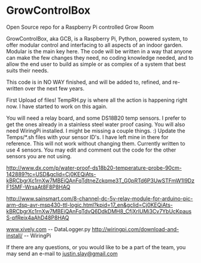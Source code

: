 GrowControlBox
==============

Open Source repo for a Raspberry Pi controlled Grow Room



GrowControlBox, aka GCB, is a Raspberry Pi, Python, powered system, to offer modular control and interfacing to all aspects of an indoor garden. Modular is the main key here. The code will be written in a way that anyone can make the few changes they need, no coding knowledge needed, and to allow the end user to build as simple or as complex of a system that best suits their needs.

This code is in NO WAY finished, and will be added to, refined, and re-written over the next few years.

First Upload of files!
TempRH.py is where all the action is happening right now. I have started to work on this again.

You will need a relay board, and some DS18B20 temp sensors. I prefer to get the ones already in a stainless steel water proof casing. You will also need WiringPi installed. I might be missing a couple things. :) Update the Temps/*.sh files with your sensor ID's.
I have left mine in there for reference. This will not work without changing them. Currently written to use 4 sensors. You may edit and comment out the code for the other sensors you are not using. 

http://www.dx.com/p/water-proof-ds18b20-temperature-probe-90cm-142889?tc=USD&gclid=Cj0KEQiAts-kBRCbgrXc1rnXw7MBEiQAnFqTdtneZckqme3T_G0pRTd6P3UwSTFmW1I9DzF1SMF-WrsaAt8F8P8HAQ

http://www.sainsmart.com/8-channel-dc-5v-relay-module-for-arduino-pic-arm-dsp-avr-msp430-ttl-logic.html?kpid=17_en&gclid=Cj0KEQiAts-kBRCbgrXc1rnXw7MBEiQAnFqTdvQ6DdkDMH8_CfjXrlUMi3Cv7YbUcKpausS-pfReix4aAhD48P8HAQ

www.xively.com -- DataLogger.py
http://wiringpi.com/download-and-install/ -- WiringPi


If there are any questions, or you would like to be a part of the team, you may send an e-mail to justin.slay@gmail.com
